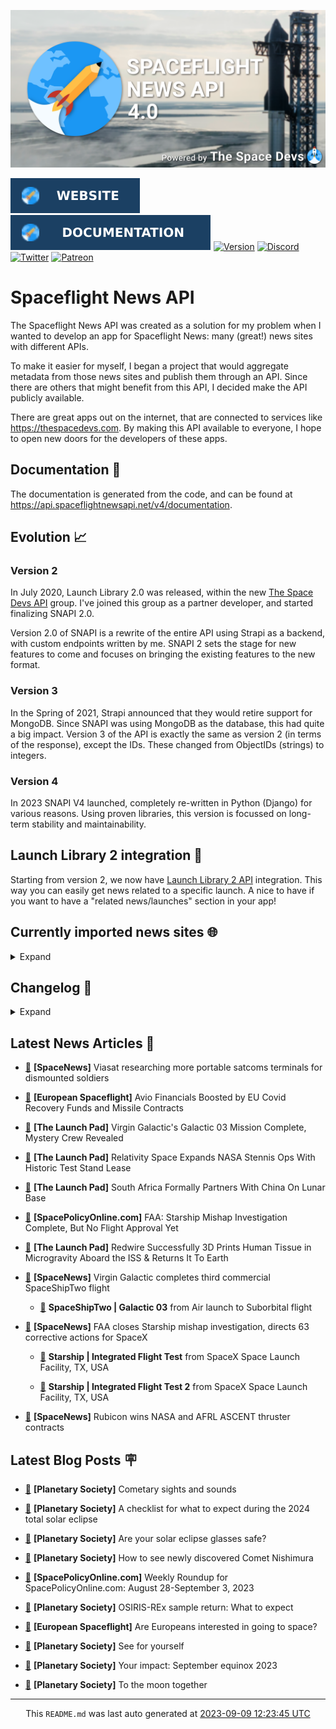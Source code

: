 ![Cover](https://raw.githubusercontent.com/TheSpaceDevs/spaceflightnewsapi/main/.github/profile/assets/snapi_poster.png)

[![Website](https://raw.githubusercontent.com/TheSpaceDevs/spaceflightnewsapi/main/.github/profile/assets/badge_snapi_website.svg)](https://spaceflightnewsapi.net/)
[![Documentation](https://raw.githubusercontent.com/TheSpaceDevs/spaceflightnewsapi/main/.github/profile/assets/badge_snapi_doc.svg)](https://api.spaceflightnewsapi.net/v4/docs)
[![Version](https://img.shields.io/github/v/release/TheSpaceDevs/spaceflightnewsapi?style=for-the-badge)](https://github.com/TheSpaceDevs/spaceflightnewsapi/releases/tag/v4.0.4)
[![Discord](https://img.shields.io/badge/Discord-%237289DA.svg?style=for-the-badge&logo=discord&logoColor=white)](https://discord.gg/p7ntkNA)
[![Twitter](https://img.shields.io/badge/Twitter-%231DA1F2.svg?style=for-the-badge&logo=Twitter&logoColor=white)](https://twitter.com/the_snapi)
[![Patreon](https://img.shields.io/badge/Patreon-F96854?style=for-the-badge&logo=patreon&logoColor=white)](https://www.patreon.com/TheSpaceDevs)

# Spaceflight News API

The Spaceflight News API was created as a solution for my problem when I wanted to develop an app for Spaceflight News: many (great!) news sites with different APIs.

To make it easier for myself, I began a project that would aggregate metadata from those news sites and publish them through an API. Since there are others that might benefit from this API, I decided make the API publicly available.

There are great apps out on the internet, that are connected to services like <https://thespacedevs.com>. By making this API available to everyone, I hope to open new doors for the developers of these apps.

## Documentation 📖

The documentation is generated from the code, and can be found at <https://api.spaceflightnewsapi.net/v4/documentation>.

## Evolution 📈

### Version 2

In July 2020, Launch Library 2.0 was released, within the new <a href="https://thespacedevs.com">The Space Devs API</a> group. I've joined this group as a partner developer, and started finalizing SNAPI 2.0.

Version 2.0 of SNAPI is a rewrite of the entire API using Strapi as a backend, with custom endpoints written by me.
SNAPI 2 sets the stage for new features to come and focuses on bringing the existing features to the new format.

### Version 3

In the Spring of 2021, Strapi announced that they would retire support for MongoDB. Since SNAPI was using MongoDB as the database, this had quite a big impact.
Version 3 of the API is exactly the same as version 2 (in terms of the response), except the IDs. These changed from ObjectIDs (strings) to integers.

### Version 4
In 2023 SNAPI V4 launched, completely re-written in Python (Django) for various reasons.
Using proven libraries, this version is focussed on long-term stability and maintainability.

## Launch Library 2 integration 🚀

Starting from version 2, we now have <a href="https://thespacedevs.com/llapi">Launch Library 2 API</a> integration. This way you can easily get news related to a specific launch.
A nice to have if you want to have a "related news/launches" section in your app!

## Currently imported news sites 🌐

<details>
<summary>Expand</summary>

- AmericaSpace
- Arstechnica
- Blue Origin
- CNBC
- ESA
- ElonX
- Euronews
- European Spaceflight
- Jet Propulsion Laboratory
- NASA
- NASASpaceflight
- National Geographic
- National Space Society
- Phys
- Planetary Society
- Reuters
- Space.com
- SpaceFlight Insider
- SpaceNews
- SpacePolicyOnline.com
- SpaceX
- Spaceflight Now
- SyFy
- TechCrunch
- Teslarati
- The Drive
- The Japan Times
- The Launch Pad
- The National
- The New York Times
- The Space Devs
- The Space Review
- The Verge
- The Wall Street Journal
- United Launch Alliance
- Virgin Galactic


</details>

## Changelog 📝
<details>
<summary>Expand</summary>

# V4.0.0

- Rewritten in Python and Django.

# V3.4.0

- Package updates
- Sentry fixes

# V3.0.0

- Package updates

### V3.2.0

- Various Sentry issues fixed

### V3.1.0

- Strapi updates
- Sentry updates
- Admin interface updates

### V3.0.0

- Switch to use Postgres as database

### V2.3.0

- The lost "article per (LL2) event" endpoint is back
- Changed the G4L logo on the site
- Added Sentry again, via the new Strapi plugin
- Changed from amqplib to amqp-connection-manager
- Updated to Strapi 3.5.3

### v2.2.0

- Dependency updates
- Code cleanup
- Admin side of things

### v2.1.0

- Backend changes on how new content is processed
- Package updates

### v2.0.0

- Complete rewrite of the app, focusing on existing features

</details>



## Latest News Articles 📰
- <a href="https://spacenews.com/viasat-researching-more-portable-satcoms-terminals-for-dismounted-soldiers/" >🔗</a> **[SpaceNews]** Viasat researching more portable satcoms terminals for dismounted soldiers


- <a href="https://europeanspaceflight.com/avio-financials-boosted-by-eu-covid-recovery-funds-and-missile-contracts/" >🔗</a> **[European Spaceflight]** Avio Financials Boosted by EU Covid Recovery Funds and Missile Contracts


- <a href="https://tlpnetwork.com/news/2023/09/virgin-galactic-galactic-03-mission-complete-mystery-crew-revealed" >🔗</a> **[The Launch Pad]** Virgin Galactic's Galactic 03 Mission Complete, Mystery Crew Revealed


- <a href="https://tlpnetwork.com/news/2023/09/relativity-space-expands-nasa-stennis-ops-with-historic-test-stand-lease" >🔗</a> **[The Launch Pad]** Relativity Space Expands NASA Stennis Ops With Historic Test Stand Lease


- <a href="https://tlpnetwork.com/news/2023/09/south-africa-formally-partners-china-on-lunar-base" >🔗</a> **[The Launch Pad]** South Africa Formally Partners With China On Lunar Base


- <a href="https://spacepolicyonline.com/news/faa-starship-mishap-investigation-complete-but-no-flight-approval-yet/" >🔗</a> **[SpacePolicyOnline.com]** FAA: Starship Mishap Investigation Complete, But No Flight Approval Yet


- <a href="https://tlpnetwork.com/news/2023/09/redwire-successfully-3d-prints-human-tissue-on-iss-for-first-time" >🔗</a> **[The Launch Pad]** Redwire Successfully 3D Prints Human Tissue in Microgravity Aboard the ISS & Returns It To Earth


- <a href="https://spacenews.com/virgin-galactic-completes-third-commercial-spaceshiptwo-flight/" >🔗</a> **[SpaceNews]** Virgin Galactic completes third commercial SpaceShipTwo flight


  - <a href="https://go4liftoff.com/launch/id/3a26da85-1135-4784-b55a-6c5185e0aab6" >🚀</a> **SpaceShipTwo | Galactic 03** from Air launch to Suborbital flight



- <a href="https://spacenews.com/faa-closes-starship-mishap-investigation-directs-63-corrective-actions-for-spacex/" >🔗</a> **[SpaceNews]** FAA closes Starship mishap investigation, directs 63 corrective actions for SpaceX


  - <a href="https://go4liftoff.com/launch/id/e32d375f-0d6e-4e54-b4f2-2b49db657fca" >🚀</a> **Starship | Integrated Flight Test** from SpaceX Space Launch Facility, TX, USA

  - <a href="https://go4liftoff.com/launch/id/04b91bb8-38a7-4868-b025-4bbe05d1fbfe" >🚀</a> **Starship | Integrated Flight Test 2** from SpaceX Space Launch Facility, TX, USA



- <a href="https://spacenews.com/rubicon-wins-nasa-and-afrl-ascent-thruster-contracts/" >🔗</a> **[SpaceNews]** Rubicon wins NASA and AFRL ASCENT thruster contracts




## Latest Blog Posts 🪧

- <a href="https://www.planetary.org/the-downlink/cometary-sights-and-sounds" >🔗</a> **[Planetary Society]** Cometary sights and sounds


- <a href="https://www.planetary.org/articles/eclipse-2024-checklist" >🔗</a> **[Planetary Society]** A checklist for what to expect during the 2024 total solar eclipse


- <a href="https://www.planetary.org/articles/are-your-solar-eclipse-glasses-safe" >🔗</a> **[Planetary Society]** Are your solar eclipse glasses safe?


- <a href="https://www.planetary.org/articles/how-to-see-newly-discovered-comet-nishimura" >🔗</a> **[Planetary Society]** How to see newly discovered Comet Nishimura


- <a href="https://spacepolicyonline.com/news/weekly-roundup-for-spacepolicyonline-com-august-28-september-3-2023/" >🔗</a> **[SpacePolicyOnline.com]** Weekly Roundup for SpacePolicyOnline.com: August 28-September 3, 2023


- <a href="https://www.planetary.org/articles/osiris-rex-sample-return-what-to-expect" >🔗</a> **[Planetary Society]** OSIRIS-REx sample return: What to expect


- <a href="https://europeanspaceflight.substack.com/p/are-europeans-interested-in-going" >🔗</a> **[European Spaceflight]** Are Europeans interested in going to space?


- <a href="https://www.planetary.org/the-downlink/see-for-yourself" >🔗</a> **[Planetary Society]** See for yourself


- <a href="https://www.planetary.org/articles/your-impact-september-equinox-2023" >🔗</a> **[Planetary Society]** Your impact: September equinox 2023


- <a href="https://www.planetary.org/articles/to-the-moon-together" >🔗</a> **[Planetary Society]** To the moon together




<hr>
  <div align="center">
  This <code>README.md</code> was last auto generated at <a href="https://www.timeanddate.com/worldclock/fixedtime.html?iso=20230909T122345">2023-09-09 12:23:45 UTC</a>
  <br>
</div>